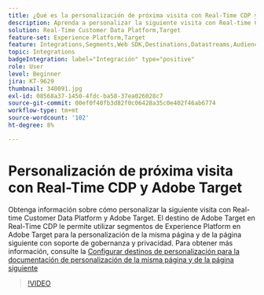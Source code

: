```yaml
---
title: ¿Qué es la personalización de próxima visita con Real-Time CDP y Adobe Target?
description: Aprenda a personalizar la siguiente visita con Real-time Customer Data Platform (CDP) y Adobe Target.
solution: Real-Time Customer Data Platform,Target
feature-set: Experience Platform,Target
feature: Integrations,Segments,Web SDK,Destinations,Datastreams,Audiences,Experience Targeting
topic: Integrations
badgeIntegration: label="Integración" type="positive"
role: User
level: Beginner
jira: KT-9629
thumbnail: 340091.jpg
exl-id: 08568a37-1450-4fdc-ba58-37ea026028c7
source-git-commit: 00ef0f40fb3d82f0c06428a35c0e402f46ab6774
workflow-type: tm+mt
source-wordcount: '102'
ht-degree: 8%

---
```


# Personalización de próxima visita con Real-Time CDP y Adobe Target

Obtenga información sobre cómo personalizar la siguiente visita con Real-time Customer Data Platform y Adobe Target. El destino de Adobe Target en Real-Time CDP le permite utilizar segmentos de Experience Platform en Adobe Target para la personalización de la misma página y de la página siguiente con soporte de gobernanza y privacidad. Para obtener más información, consulte la [Configurar destinos de personalización para la documentación de personalización de la misma página y de la página siguiente](https://experienceleague.adobe.com/docs/experience-platform/destinations/ui/activate/configure-personalization-destinations.html?lang=es)

>[!VIDEO](https://video.tv.adobe.com/v/340091?learn=on)

